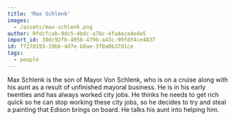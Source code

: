 ```yaml
---
title: 'Max Schlenk'
images:
  - /assets/max-schlenk.png
author: 0fdcfcab-9dc5-4bdc-a78c-4fa4eca4e4e5
import_id: 30dc92fb-4956-479b-a43c-99fdf4ce4837
id: f727d193-19bb-4d7e-b8ae-3f8a0b37d1ce
tags:
  - people
---
```

Max Schlenk is the son of Mayor Von Schlenk, who is on a cruise along with his aunt as a result of unfinished mayoral business. He is in his early twenties and has always worked city jobs. He thinks he needs to get rich quick so he can stop working these city jobs, so he decides to try and steal a painting that Edison brings on board. He talks his aunt into helping him.